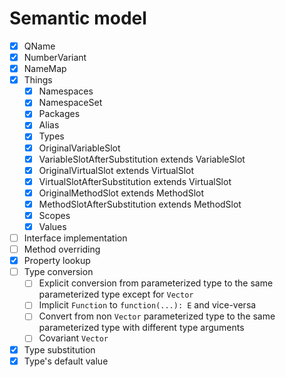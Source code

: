 # Semantic model

* [x] QName
* [x] NumberVariant
* [x] NameMap
* [x] Things
  * [x] Namespaces
  * [x] NamespaceSet
  * [x] Packages
  * [x] Alias
  * [x] Types
  * [x] OriginalVariableSlot
  * [x] VariableSlotAfterSubstitution extends VariableSlot
  * [x] OriginalVirtualSlot extends VirtualSlot
  * [x] VirtualSlotAfterSubstitution extends VirtualSlot
  * [x] OriginalMethodSlot extends MethodSlot
  * [x] MethodSlotAfterSubstitution extends MethodSlot
  * [x] Scopes
  * [x] Values
* [ ] Interface implementation
* [ ] Method overriding
* [x] Property lookup
* [ ] Type conversion
  * [ ] Explicit conversion from parameterized type to the same parameterized type except for `Vector`
  * [ ] Implicit `Function` to `function(...): E` and vice-versa
  * [ ] Convert from non `Vector` parameterized type to the same parameterized type with different type arguments
  * [ ] Covariant `Vector`
* [x] Type substitution
* [x] Type's default value
